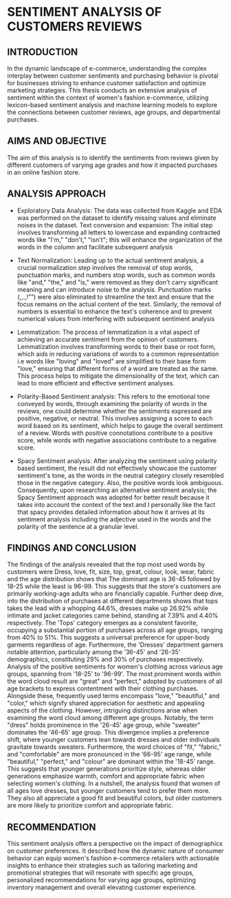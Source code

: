 # SENTIMENT ANALYSIS OF CUSTOMERS REVIEWS


## INTRODUCTION
In the dynamic landscape of e-commerce, understanding the complex interplay between customer sentiments and purchasing behavior is pivotal for businesses striving to enhance customer satisfaction and optimize marketing strategies. This thesis conducts an extensive analysis of sentiment within the context of women's fashion e-commerce, utilizing lexicon-based sentiment analysis and machine learning models to explore the connections between customer reviews, age groups, and departmental purchases.

## AIMS AND OBJECTIVE
The aim of this analysis is to identify the sentiments from reviews given by different customers of varying age grades and how it impacted purchases in an online fashion store.

## ANALYSIS APPROACH
- Exploratory Data Analysis: The data was collected from Kaggle and EDA was performed on the dataset to identify missing values and eliminate noises in the dataset.
Text conversion and expansion: The initial step involves transforming all letters to lowercase and expanding contracted words like "I'm," "don't,"  "isn't"; this will enhance the organization of the words in the column and facilitate subsequent analysis

- Text Normalization: Leading up to the actual sentiment analysis, a crucial normalization step involves the removal of stop words, punctuation marks, and numbers stop words, such as common words like "and," "the," and "is," were removed as they don't carry significant meaning and can introduce noise to the analysis. Punctuation marks (,,.,!””) were also eliminated to streamline the text and ensure that the focus remains on the actual content of the text. Similarly, the removal of numbers is essential to enhance the text's coherence and to prevent numerical values from interfering with subsequent sentiment analysis

- Lemmatization: The process of lemmatization is a vital aspect of achieving an accurate sentiment from the opinion of customers. Lemmatization involves transforming words to their base or root form, which aids in reducing variations of words to a common representation i.e words like "loving" and "loved" are simplified to their base form "love," ensuring that different forms of a word are treated as the same. This process helps to mitigate the dimensionality of the text, which can lead to more efficient and effective sentiment analyses.
- Polarity-Based Sentiment analysis: This refers to the emotional tone conveyed by words, through examining the polarity of words in the reviews, one could determine whether the sentiments expressed are positive, negative, or neutral. This involves assigning a score to each word based on its sentiment, which helps to gauge the overall sentiment of a review. Words with positive connotations contribute to a positive score, while words with negative associations contribute to a negative score.

- Spacy Sentiment analysis: After analyzing the sentiment using polarity based sentiment, the result did not effectively showcase the customer sentiment's tone, as the words in the neutral category closely resembled those in the negative category. Also, the positive words look ambiguous. 
Consequently, upon researching an alternative sentiment analysis; the Spacy Sentiment approach was adopted for better result because it takes into account the context of the text and I personally like the fact that spacy provides detailed information about how it arrives at its sentiment analysis including the adjective used in the words and the polarity of the sentence at a granular level.


## FINDINGS AND CONCLUSION
The findings of the analysis revealed that the top most used words by customers were Dress, love, fit, size, top, great, colour, look, wear, fabric and the age distribution shows that The dominant age is 36-45 followed by 18-25 while the least is 96-99. This suggests that the store's customers are primarily working-age adults who are financially capable. 
Further deep dive, into the distribution of purchases at different departments shows that tops takes the lead with a whopping 44.6%, dresses make up 26.92% while intimate and jacket categories came behind, standing at 7.39% and 4.40% respectively. The 'Tops' category emerges as a consistent favorite, occupying a substantial portion of purchases across all age groups, ranging from 40% to 51%. This suggests a universal preference for upper-body garments regardless of age. Furthermore, the 'Dresses' department garners notable attention, particularly among the '36-45' and '26-35' demographics, constituting 29% and 30% of purchases respectively.
Analysis of the positive sentiments for women's clothing across various age groups, spanning from '18-25' to '96-99'. The most prominent words within the word cloud result are "great" and "perfect," adopted by customers of all age brackets to express contentment with their clothing purchases. Alongside these, frequently used terms encompass "love," "beautiful," and "color," which signify shared appreciation for aesthetic and appealing aspects of the clothing.
However, intriguing distinctions arise when examining the word cloud among different age groups. Notably, the term "dress" holds prominence in the '26-45' age group, while "sweater" dominates the '46-65' age group. This divergence implies a preference shift, where younger customers lean towards dresses and older individuals gravitate towards sweaters. Furthermore, the word choices of "fit," "fabric," and "comfortable" are more pronounced in the '66-95' age range, while "beautiful," "perfect," and "colour" are dominant within the '18-45' range. This suggests that younger generations prioritize style, whereas older generations emphasize warmth, comfort and appropriate fabric when selecting women's clothing. 
In a nutshell, the analysis found that women of all ages love dresses, but younger customers tend to prefer them more. They also all appreciate a good fit and beautiful colors, but older customers are more likely to prioritize comfort and appropriate fabric.
## RECOMMENDATION
This sentiment analysis offers a perspective on the impact of demographics on customer preferences. It described how the dynamic nature of consumer behavior can equip women's fashion e-commerce retailers with actionable insights to enhance their strategies such as tailoring marketing and promotional strategies that will resonate with specific age groups, personalized recommendations for varying age groups, optimizing inventory management and overall elevating customer experience.

